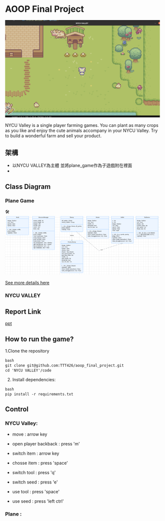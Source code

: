 # AOOP Final Project
![image](https://github.com/TTT426/aoop_final_project/blob/main/reference/NYCU_Valley.png)

NYCU Valley is a single player farming games. You can plant as many crops as you like and enjoy the cute animals accompany in your NYCU Valley. Try to build a wonderful farm and sell your product.

## 架構
- 以NYCU VALLEY為主體 並將plane_game作為子遊戲附在裡面
- 
## Class Diagram
### Plane Game
🛠️
![img](reference/class_diagram1.png)

[See more details here](https://lucid.app/lucidchart/92c029b0-b6c8-464c-aa2a-790c3bee1c45/edit?viewport_loc=-1664%2C-1778%2C3074%2C1660%2C0_0&invitationId=inv_135f1ff5-3c28-4422-b8c8-b278b6b06117)
### NYCU VALLEY

## Report Link
[ppt](https://www.canva.com/design/DAGbKZRHVXk/pSW3tnpWlCMot5XB4sFIYg/edit?utm_content=DAGbKZRHVXk&utm_campaign=designshare&utm_medium=link2&utm_source=sharebutton)

## How to run the game?
1.Clone the repository
```
bash
git clone git@github.com:TTT426/aoop_final_project.git
cd 'NYCU VALLEY'/code
```

2. Install dependencies:
```
bash
pip install -r requirements.txt
```
## Control
### NYCU Valley:

- move : arrow key
- open player backback : press 'm'
- switch item : arrow key
- chosse item : press 'space'

- switch tool : press 'q'
- switch seed : press 'e'

- use tool : press 'space'
- use seed : press 'left ctrl'

### Plane :








